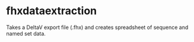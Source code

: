 # fhxdataextraction
Takes a DeltaV export file (.fhx) and creates spreadsheet of sequence and named set data.
